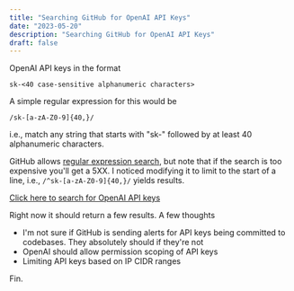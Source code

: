```yaml
---
title: "Searching GitHub for OpenAI API Keys"
date: "2023-05-20"
description: "Searching GitHub for OpenAI API Keys"
draft: false
---
```



OpenAI API keys in the format

```
sk-<40 case-sensitive alphanumeric characters>
```

A simple regular expression for this would be 

```
/sk-[a-zA-Z0-9]{40,}/
```

i.e., match any string that starts with "sk-" followed by at least 40 alphanumeric characters.


GitHub allows [regular expression search](https://docs.github.com/en/search-github/github-code-search/understanding-github-code-search-syntax#using-regular-expressions), but note that if the search is too expensive you'll get a 5XX. I noticed modifying it to limit to the start of a line, i.e., `/^sk-[a-zA-Z0-9]{40,}/` yields results.

[Click here to search for OpenAI API keys](https://github.com/search?q=%2F%5Esk-%5Ba-zA-Z0-9%5D%7B40%2C%7D%2F&type=code)

Right now it should return a few results. A few thoughts

* I'm not sure if GitHub is sending alerts for API keys being committed to codebases. They absolutely should if they're not
* OpenAI should allow permission scoping of API keys
* Limiting API keys based on IP CIDR ranges

Fin.